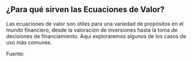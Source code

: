 ## ¿Para qué sirven las Ecuaciones de Valor?

Las ecuaciones de valor son útiles para una variedad de propósitos en el mundo financiero, desde la valoración de inversiones hasta la toma de decisiones de financiamiento. Aquí exploraremos algunos de los casos de uso más comunes.

Fuente:
